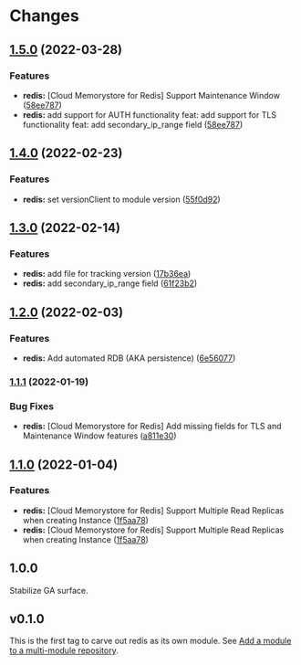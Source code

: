 # Changes

## [1.5.0](https://github.com/googleapis/google-cloud-go/compare/redis/v1.4.0...redis/v1.5.0) (2022-03-28)


### Features

* **redis:** [Cloud Memorystore for Redis] Support Maintenance Window ([58ee787](https://github.com/googleapis/google-cloud-go/commit/58ee7873f4dc7953980eeae889a8758336064a35))
* **redis:** add support for AUTH functionality feat: add support for TLS functionality feat: add secondary_ip_range field ([58ee787](https://github.com/googleapis/google-cloud-go/commit/58ee7873f4dc7953980eeae889a8758336064a35))

## [1.4.0](https://github.com/googleapis/google-cloud-go/compare/redis/v1.3.0...redis/v1.4.0) (2022-02-23)


### Features

* **redis:** set versionClient to module version ([55f0d92](https://github.com/googleapis/google-cloud-go/commit/55f0d92bf112f14b024b4ab0076c9875a17423c9))

## [1.3.0](https://github.com/googleapis/google-cloud-go/compare/redis/v1.2.0...redis/v1.3.0) (2022-02-14)


### Features

* **redis:** add file for tracking version ([17b36ea](https://github.com/googleapis/google-cloud-go/commit/17b36ead42a96b1a01105122074e65164357519e))
* **redis:** add secondary_ip_range field ([61f23b2](https://github.com/googleapis/google-cloud-go/commit/61f23b2167dbe9e3e031db12ccf46b7eac639fa3))

## [1.2.0](https://www.github.com/googleapis/google-cloud-go/compare/redis/v1.1.1...redis/v1.2.0) (2022-02-03)


### Features

* **redis:** Add automated RDB (AKA persistence) ([6e56077](https://www.github.com/googleapis/google-cloud-go/commit/6e560776fd6e574320ce2dbad1f9eb9e22999185))

### [1.1.1](https://www.github.com/googleapis/google-cloud-go/compare/redis/v1.1.0...redis/v1.1.1) (2022-01-19)


### Bug Fixes

* **redis:** [Cloud Memorystore for Redis] Add missing fields for TLS and Maintenance Window features ([a811e30](https://www.github.com/googleapis/google-cloud-go/commit/a811e309e60091b15d0a7a3c12a61d5bd0c3b7a4))

## [1.1.0](https://www.github.com/googleapis/google-cloud-go/compare/redis/v1.0.0...redis/v1.1.0) (2022-01-04)


### Features

* **redis:** [Cloud Memorystore for Redis] Support Multiple Read Replicas when creating Instance ([1f5aa78](https://www.github.com/googleapis/google-cloud-go/commit/1f5aa78a4d6633871651c89a6d9c48e3409fecc5))
* **redis:** [Cloud Memorystore for Redis] Support Multiple Read Replicas when creating Instance ([1f5aa78](https://www.github.com/googleapis/google-cloud-go/commit/1f5aa78a4d6633871651c89a6d9c48e3409fecc5))

## 1.0.0

Stabilize GA surface.

## v0.1.0

This is the first tag to carve out redis as its own module. See
[Add a module to a multi-module repository](https://github.com/golang/go/wiki/Modules#is-it-possible-to-add-a-module-to-a-multi-module-repository).
